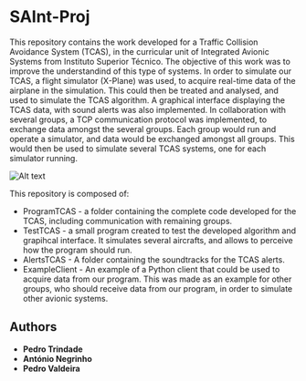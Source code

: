 # SAInt-Proj

This repository contains the work developed for a Traffic Collision Avoidance
System (TCAS), in the curricular unit of Integrated Avionic Systems from
Instituto Superior Técnico. The objective of this work was to improve the
understandind of this type of systems.
In order to simulate our TCAS, a flight simulator (X-Plane) was used, to acquire
real-time data of the airplane in the simulation. This could then be treated and
analysed, and used to simulate the TCAS algorithm. A graphical interface
displaying the TCAS data, with sound alerts was also implemented.
In collaboration with several groups, a TCP communication protocol was
implemented, to exchange data amongst the several groups. Each group would
run and operate a simulator, and data would be exchanged amongst all groups.
This would then be used to simulate several TCAS systems, one for each simulator
running.

![Alt text](./Pictures/TCAS_Display)

This repository is composed of:
* ProgramTCAS - a folder containing the complete code developed for the TCAS,
including communication with remaining groups.
* TestTCAS - a small program created to test the developed algorithm and
grapihcal interface. It simulates several aircrafts, and allows to perceive
how the program should run.
* AlertsTCAS - A folder containing the soundtracks for the TCAS alerts.
* ExampleClient - An example of a Python client that could be used to acquire
data from our program. This was made as an example for other groups, who should
receive data from our program, in order to simulate other avionic systems.

<!-- ## Getting Started

These instructions will get you a copy of the project up and running on your
local machine for development and testing purposes. See deployment for notes on
how to deploy the project on a live system. -->

<!-- ### Prerequisites



```
Give examples
``` -->

<!-- ### Installing

A step by step series of examples that tell you how to get a development env running

Say what the step will be

```
Give the example
```

And repeat

```
until finished
```

End with an example of getting some data out of the system or using it for a little demo -->


<!-- ## Deployment

Add additional notes about how to deploy this on a live system -->

<!-- ## Built With

* [Dropwizard](http://www.dropwizard.io/1.0.2/docs/) - The web framework used
* [Maven](https://maven.apache.org/) - Dependency Management
* [ROME](https://rometools.github.io/rome/) - Used to generate RSS Feeds -->

## Authors

* **Pedro Trindade**
* **António Negrinho**
* **Pedro Valdeira**
